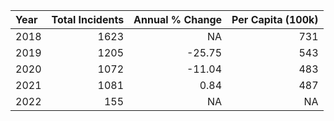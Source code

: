 |Year | Total Incidents| Annual % Change| Per Capita (100k)|
|:----|---------------:|---------------:|-----------------:|
|2018 |            1623|              NA|               731|
|2019 |            1205|          -25.75|               543|
|2020 |            1072|          -11.04|               483|
|2021 |            1081|            0.84|               487|
|2022 |             155|              NA|                NA|

